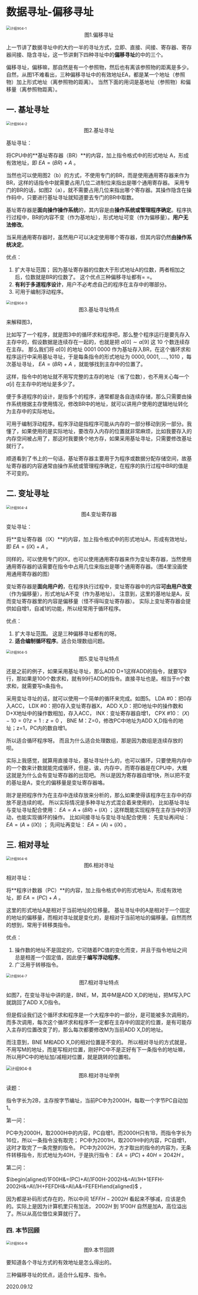 # 数据寻址-偏移寻址

<img src="计组904-1.png" alt="计组904-1" style="zoom:67%;" />

<center>图1.偏移寻址</center>

上一节讲了数据寻址中的大约一半的寻址方式，立即、直接、间接、寄存器、寄存器间接、隐含寻址，这一节讲剩下四种寻址中的**偏移寻址**的中的三个。

偏移寻址，偏移嘛，那自然是有一个参照物，然后也有离该参照物的距离是多少。
自然，从图1不难看出，三种偏移寻址中的有效地址EA，都是某一个地址（参照物）加上形式地址（离参照物的距离）。
当然下面的用词是基地址（参照物）和偏移量（离参照物距离）。

## 一. 基址寻址

<img src="计组904-2.png" alt="计组904-2" style="zoom:67%;" />

<center>图2.基址寻址</center>

基址寻址：

将CPU中的**基址寄存器（BR）**的内容，加上指令格式中的形式地址 A，形成有效地址，即 $EA=(BR)+A$ 。

当然也可以使用图2（b）的方式，不使用专门的BR，而是使用通用寄存器来作为BR，这样的话指令中就需要占用几位二进制位来指出是哪个通用寄存器。
采用专门的BR的话，如图2（a），就不需要占用几位来指出哪个寄存器。其操作隐含在操作码中，只要进行基址寻址就知道要去专门的BR中取数。

基址寄存器是**面向操作操作系统**的，其内容是由**操作系统或管理程序确定**。程序执行过程中，BR的内容不变（作为基地址），形式地址可变（作为偏移量）。**用户无法修改**。

当采用通用寄存器时，虽然用户可以决定使用哪个寄存器，但其内容仍然**由操作系统决定**。

优点：

1. 扩大寻址范围；
   因为基址寄存器的位数大于形式地址A的位数，两者相加之后，位数就是BR的位数了。
   这个优点三种偏移寻址都有= =。
2. **有利于多道程序设计**，用户不必考虑自己的程序在主存中的哪部分。
3. 可用于编制浮动程序。

<img src="计组904-3.png" alt="计组904-3" style="zoom:67%;" />

<center>图3.基址寻址特点</center>

来解释图3，

比如写了一个程序，就是图3中的循环求和程序吧，那么整个程序运行是要先存入主存中的，假设数据是连续存在一起的，也就是把 $a[0]\sim a[9]$ 这 10 个数连续存在主存。
那么我们将 $a[0]$ 的地址 0001 0000 作为基址存入BR，在这个循环求和程序运行中采用基址寻址，于是每条指令的形式地址为 $0000,0001,....,1010$ ，每次基址寻址， $EA=(BR)+A$ ，就能够找到主存中的位置了。

这样，指令中的地址就不用写完整的主存的地址（省了位数），也不用关心每一个 $a[i]$ 在主存中的地址是多少了。

便于多道程序的设计，是指多个的程序，通常都是各自连续存储，那么只需要由操作系统根据主存使用情况，修改BR中的地址，就可以讲用户使用的逻辑地址转化为主存中的实际地址。

可用于编制浮动程序。程序浮动是指程序可能从内存的一部分移动到另一部分。我懂了，如果使用的是实际地址，要改存入内存的位置就非常麻烦，比如我要存入的内存空间被占用了，那这时我要换个地方存，如果采用基址寻址，只需要修改基址就行了。

顺道看到了书上的一句话，基址寄存器主要用于为程序或数据分配存储空间，故基址寄存器的内容通常由操作系统或管理程序确定，在程序的执行过程中BR的值是不可变的。

## 二. 变址寻址

<img src="计组904-4.png" alt="计组904-4" style="zoom:67%;" />

<center>图4.变址寄存器</center>

变址寻址：

将**变址寄存器（IX）**的内容，加上指令格式中的形式地址A，形成有效地址，即 $EA=(IX)+A$ 。

同样的，可以使用专门的IX，也可以使用通用寄存器来作为变址寄存器，当然使用通用寄存器的话需要在指令中占用几位来指出是哪个通用寄存器。（图4里没画使用通用寄存器的图）

变址寄存器是**面向用户的**，在程序执行过程中，变址寄存器中的内容**可由用户改变**（作为偏移量），形式地址A不变（作为基地址）。
注意到，这里的基地址是A，反而变址寄存器里的内容是偏移量（怪不得叫变址寄存器）。
实际上变址寄存器会提供如自增1，自减1的功能，所以经常用于循环程序。

优点：

1. 扩大寻址范围。
   这是三种偏移寻址都有的呀。
2. **适合编制循环程序**。适合处理数组问题。

<img src="计组904-5.png" alt="计组904-5" style="zoom:67%;" />

<center>图5.变址寻址特点</center>

还是之前的例子，如果采用基址寻址，那么ADD D+1这样ADD的指令，就要写9行，那如果是100个数求和，就有99行ADD的指令。直接寻址也是。相当于n个数求和，就需要写n条指令。

采用变址寻址的话，就可以使用一个简单的循环来完成。如图5。
LDA #0：把0存入ACC，
LDX #0：把0存入变址寄存器X，
ADD X,D：把D地址中的操作数和D+X地址中的操作数相加，存入ACC，
INX：变址寄存器自增1，
CPX #10： $(X)-10=0?z=1:z=0$ ，
BNE M：Z=0，修改PC中地址为ADD X,D指令的地址；z=1，PC内的数自增1。

所以适合循环程序呀。
而且为什么适合处理数组，那是因为数组是连续存放的呗。

实际上我感觉，就算用直接寻址，基址寻址什么的，也可以循环，只要使用内存中的一个数来计数就能完成循环，但是，诶，内存中，而寄存器是在CPU中，大概这就是为什么会有变址寄存器的出现吧。
所以是因为寄存器自增1快，所以把不变的基址是A，变化的偏移量是变址寄存器咯。

刚才是把程序作为在主存中连续存放来分析的，那么如果使得该程序在主存中的存放不是连续的呢。
所以实际情况是多种寻址方式混合着来使用的，
比如基址寻址与变址寻址配合使用： $EA=A+(BR)+(IX)$ ；这样既能实现程序在主存当中的浮动，也能实现循环的操作。
比如间接寻址与变址寻址配合使用：
先变址再间址： $EA=(A+(IX))$ ；
先间址再变址： $EA=(A)+(IX)$ 。

## 三. 相对寻址

<img src="计组904-6.png" alt="计组904-6" style="zoom:67%;" />

<center>图6.相对寻址</center>

相对寻址：

将**程序计数器（PC）**的内容，加上指令格式中的形式地址A，形成有效地址，即 $EA=(PC)+A$ 。

这里的形式地址A是相对于当前地址的位移量。
基址寻址中的A是相对于一个固定的地址的偏移量，而相对寻址就是变化的，是相对于当前地址的偏移量。自然而然的想到，常用于转移类指令。

优点：

1. 操作数的地址不是固定的，它可随着PC值的变化而变，并且于指令地址之间总是相差一个固定值，因此便于**编写浮动程序**。
2. 广泛用于转移指令。

<img src="计组904-7.png" alt="计组904-7" style="zoom:67%;" />

<center>图7.相对寻址特点</center>

如图7，在变址寻址中讲的是，BNE，M，其中M是ADD X,D的地址，把M写入PC就跳回了ADD X,D指令。

但是假设我们这个循环求和程序是一个大程序中的一部分，是可能被多次调用的，而多次调用，每次这个循环求和程序不一定都在主存中的固定的位置，是有可能存入主存的位置改变了的，那么每次都要修改M为当前ADD X,D的地址。

而注意到，BNE M和ADD X,D的相对位置是不变的。
所以相对寻址的方式就是，不用写M的地址，而是写相对位置，刚好PC中不是正好有下一条指令的地址嘛，所以用PC中的地址加/减相对位置，就是跳转的位置啦。

<img src="计组904-8.png" alt="计组904-8" style="zoom:80%;" />

<center>图8.相对寻址举例</center>

读题：

指令字长为2B，主存按字节编址，当前PC中为2000H，每取一个字节PC自动加1。

第一问：

PC中为2000H，取2000H中的内容，PC自增1，而2000H只有1B，而指令字长为16位，所以一条指令没有取完；
PC中为2001H，取2001H中的内容，PC自增1，这时才取完了一条完整的指令。
PC中为2002H，方才取出的指令的内容为，无条件转移指令，形式地址为40H，于是执行指令： $EA=(PC)+40H=2042H$ 。

第二问：

 $\begin{aligned}1F00H&=(PC)+A\\1F00H-2002H&=A\\1H+1EFFH-2002H&=A\\1H+FEFDH&=A\\A&=FEFEH\end{aligned}$ ，

因为都是补码形式存在的，所以中间 $1EFFH-2002H$ 看起来不够减，应该是负的。实际上是因为计算机里只有加法， $2002H$ 到 $1F00H$ 自然是加A，高位溢出了。所以从高位借位来算就行了。

### 四. 本节回顾

<img src="计组904-9.png" alt="计组904-9" style="zoom:67%;" />

<center>图9.本节回顾</center>

要知道各个寻址方式的有效地址是怎么得出的。

三种偏移寻址的优点，适合什么程序、指令。

2020.09.12